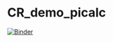 # CR_demo_picalc

[![Binder](https://mybinder.org/badge_logo.svg)](https://mybinder.org/v2/gh/rantahar/CR_demo_picalc/HEAD?urlpath=%2Fdoc%2Ftree%2Fpi.ipynb)


